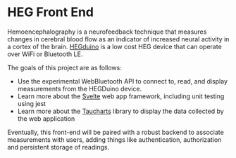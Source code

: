 # HEG Front End

Hemoencephalography is a neurofeedback technique that measures changes in cerebral blood flow as an indicator of increased neural activity in a cortex of the brain. [HEGduino](https://www.crowdsupply.com/alaskit/hegduino) is a low cost HEG device that can operate over WiFi or Bluetooth LE.

The goals of this project are as follows:

* Use the experimental WebBluetooth API to connect to, read, and display measurements from the HEGDuino device.
* Learn more about the [Svelte](https://svelte.dev) web app framework, including unit testing using jest
* Learn more about the [Taucharts](https://taucharts.com/) library to display the data collected by the web application

Eventually, this front-end will be paired with a robust backend to associate measurements with users, adding things like authentication, authorization and persistent storage of readings.
